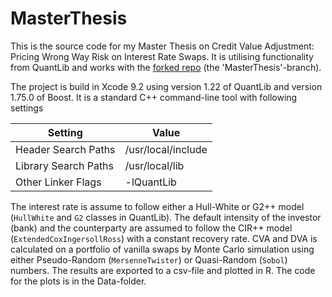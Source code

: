 # MasterThesis

This is the source code for my Master Thesis on Credit Value Adjustment: Pricing Wrong Way Risk on Interest Rate Swaps. It is utilising functionality from QuantLib and works with the [forked repo](https://github.com/mmencke/QuantLib) (the 'MasterThesis'-branch).

The project is build in Xcode 9.2 using version 1.22 of QuantLib and version 1.75.0 of Boost. It is a standard C++ command-line tool with following settings

 | Setting                  | Value              |
 | ------------------------ | ------------------ |
 | Header Search Paths      | /usr/local/include |
 | Library Search Paths     | /usr/local/lib     |
 | Other Linker Flags       | -lQuantLib         |

The interest rate is assume to follow either a Hull-White or G2++ model (`HullWhite` and `G2` classes in QuantLib). The default intensity of the investor (bank) and the counterparty are assumed to follow the CIR++ model (`ExtendedCoxIngersollRoss`) with a constant recovery rate. CVA and DVA is calculated on a portfolio of vanilla swaps by Monte Carlo simulation using either Pseudo-Random (`MersenneTwister`) or Quasi-Random (`Sobol`) numbers. The results are exported to a csv-file and plotted in R. The code for the plots is in the Data-folder.
